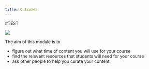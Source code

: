 ```yaml
---
title: Outcomes
---
```


#TEST

![]({{site.baseurl}}/img/content-banner.jpg)

The aim of this module is to

- figure out what time of content you will use for your course
- find the relevant resources that students will need for your course
- ask other people to help you curate your content
